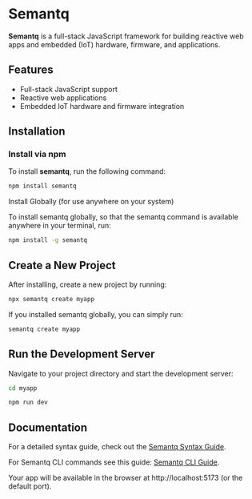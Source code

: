 # Semantq

**Semantq** is a full-stack JavaScript framework for building reactive web apps and embedded (IoT) hardware, firmware, and applications.

## Features
- Full-stack JavaScript support
- Reactive web applications
- Embedded IoT hardware and firmware integration

## Installation

### Install via npm

To install **semantq**, run the following command:

```bash
npm install semantq
```

Install Globally (for use anywhere on your system)

To install semantq globally, so that the semantq command is available anywhere in your terminal, run:

```bash
npm install -g semantq
```

## Create a New Project

After installing, create a new project by running:

```bash
npx semantq create myapp
```

If you installed semantq globally, you can simply run:
```bash
semantq create myapp
```

## Run the Development Server

Navigate to your project directory and start the development server:

```bash 
cd myapp
```
```bash
npm run dev
```
## Documentation

For a detailed syntax guide, check out the [Semantq Syntax Guide](docs/Semantq-Syntax.md).

For Semantq CLI commands see this guide: [Semantq CLI Guide](docs/Semantq-cli.md).

Your app will be available in the browser at http://localhost:5173 (or the default port).